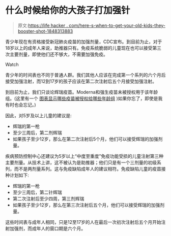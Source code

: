 # 什么时候给你的大孩子打加强针

> 原文:[https://life hacker . com/here-s-when-to-get-your-old-kids-they-booster-shot-1848313883](https://lifehacker.com/here-s-when-to-get-your-older-kids-their-booster-shot-1848313883)

青少年现在有资格接受新冠肺炎疫苗的加强剂量，CDC宣布。到目前为止，对于18岁以上的成年人来说，助推器只有。免疫系统脆弱的儿童现在也可以接受第三次主要剂量，即使他们还不够大，不需要加强免疫。

Watch

青少年的时间表也不同于普通人群。我们其他人应该在完成第一个系列的六个月后接受加强注射，而12到17岁的孩子应该在第二次注射后五个月接受加强注射。

到目前为止，我们只谈论辉瑞疫苗。Moderna和强生疫苗未被授权用于该年龄组。(这里有一个 [图表显示哪些疫苗被授权给哪些年龄组](https://www.cdc.gov/coronavirus/2019-ncov/vaccines/recommendations/children-teens.html) )如果你忘了，即使是我有时也会忘记。)

因此，对5岁及以上儿童的建议是:

*   辉瑞的第一枪
*   至少三周后，第二剂辉瑞
*   如果孩子至少12岁，那么在第二次注射后5个月，他们可以接受辉瑞的加强剂量。

疾病预防控制中心还建议为5岁以上“中度至重度”免疫功能受损的儿童注射第三种主要剂量。从技术上讲，这不被认为是助推器；他们只是有一个三剂量的初级系列，而不是两剂量系列。这与免疫缺陷成年人的建议相符。免疫缺陷儿童的疫苗接种计划如下:

*   辉瑞的第一枪
*   至少三周后，第二针辉瑞
*   第二次注射后至少四周，第三剂辉瑞
*   如果孩子至少12岁，那么在第三次注射后五个月，他们可以接受辉瑞的加强剂量。

这些时间表与成年人相同，只是12至17岁的人在最后一次初次注射后五个月开始注射加强剂，而成年人的窗口期是六个月。